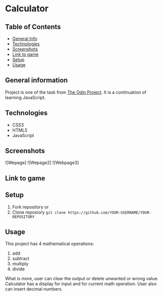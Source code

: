 # Calculator

## Table of Contents
* [General Info](#general-information)
* [Technologies](#technologies)
* [Screenshots](#screenshots)
* [Link to game](#link-to-game)
* [Setup](#setup)
* [Usage](#usage)


## General information
Project is one of the task from [The Odin Project](https://www.theodinproject.com/lessons/foundations-calculator). It is a continuation of learning JavaScript.

## Technologies
* CSS3
* HTML5
* JavaScript

## Screenshots
![Wepage]
![Wepage2]
![Webpage3]


## Link to game


## Setup

1. Fork repository 
or
2. Clone reposiory
   `git clone https://github.com/YOUR-USERNAME/YOUR-REPOSITORY`

## Usage

This project has 4 mathematical operations:

1. add
2. subtract
3. multiply
4. divide

What is more, user can clear the output or delete unwanted or wrong value.
Calculator has a display for input and for current math operation.
User also can insert decimal numbers.
